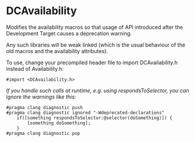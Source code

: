 # DCAvailability

Modifies the availability macros so that usage of API introduced after the Development Target causes a deprecation warning.

Any such libraries will be weak linked (which is the usual behaviour of the old macros and the availability attributes).

To use, change your precompiled header file to import DCAvailability.h instead of Availability.h:

    #import <DCAvailability.h>


*If you handle such calls at runtime, e.g. using respondsToSelector, you can ignore the warnings like this:*

    #pragma clang diagnostic push
    #pragma clang diagnostic ignored "-Wdeprecated-declarations"
        if([something respondsToSelector:@selector(doSomething)]) {
            [something doSomething];
        }
    #pragma clang diagnostic pop
